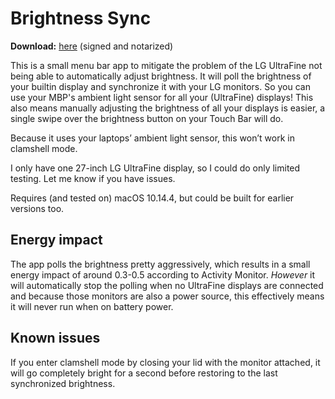 #  Brightness Sync

__Download:__ [here](/OCJvanDijk/Brightness-Sync/releases/latest/download/Brightness.Sync.app.zip) (signed and notarized)

This is a small menu bar app to mitigate the problem of the LG UltraFine not being able to automatically adjust brightness.
It will poll the brightness of your builtin display and synchronize it with your LG monitors.
So you can use your MBP's ambient light sensor for all your (UltraFine) displays!
This also means manually adjusting the brightness of all your displays is easier, a single swipe over the brightness button on your Touch Bar will do.

Because it uses your laptops’ ambient light sensor, this won’t work in clamshell mode.

I only have one 27-inch LG UltraFine display, so I could do only limited testing. Let me know if you have issues.

Requires (and tested on) macOS 10.14.4, but could be built for earlier versions too.

## Energy impact
The app polls the brightness pretty aggressively, which results in a small energy impact of around 0.3-0.5 according to Activity Monitor.
_However_ it will automatically stop the polling when no UltraFine displays are connected and because those monitors are also a power source, this effectively means it will never run when on battery power.

## Known issues
If you enter clamshell mode by closing your lid with the monitor attached, it will go completely bright for a second before restoring to the last synchronized brightness.
